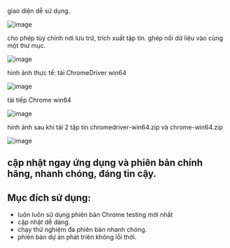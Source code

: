 giao diện dễ sử dụng.

![image](https://github.com/user-attachments/assets/a766682d-946e-4dda-9512-c1c745504a08)

cho phép tùy chỉnh nơi lưu trữ, trích xuất tập tin.
ghép nối dữ liệu vào cùng một thư mục. 

![image](https://github.com/user-attachments/assets/669fe669-db6f-44b0-9cf1-80fdf97c1fc9)

hình ảnh thực tế:
tải ChromeDriver win64

![image](https://github.com/user-attachments/assets/33fbc494-2f10-4815-95e9-d973d640d358)

tải tiếp Chrome win64

![image](https://github.com/user-attachments/assets/c6e03844-9754-4081-8d32-f0af0d81fcd0)

hình ảnh sau khi tải 2 tập tin chromedriver-win64.zip và chrome-win64.zip 

![image](https://github.com/user-attachments/assets/827360cd-7674-4674-b414-3b70bd70ebc3)

## cập nhật ngay ứng dụng và phiên bản chính hãng, nhanh chóng, đáng tin cậy.

## Mục đích sử dụng: 
* luôn luôn sử dụng phiên bản Chrome testing mới nhất
* cập nhật dễ dàng.
* chạy thử nghiệm đa phiên bản nhanh chóng.
* phiên bản dự án phát triên không lỗi thời.  
